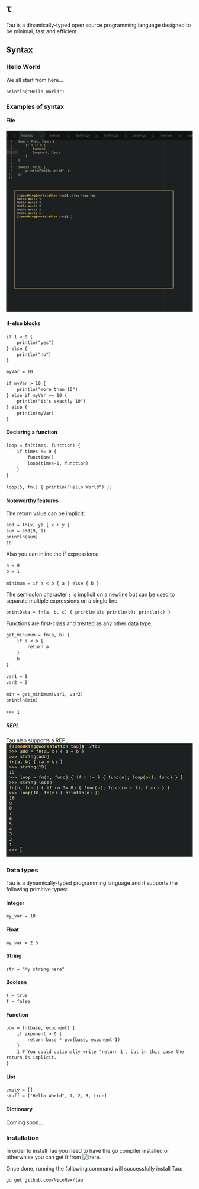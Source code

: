 # τ

Tau is a dinamically-typed open source programming language designed to be minimal, fast and efficient.

## Syntax

### Hello World
We all start from here...
```
println("Hello World")
```

### Examples of syntax

#### File
![file](./images/taufile.png)

#### if-else blocks

```
if 1 > 0 {
	println("yes")
} else {
	println("no")
}
```

```
myVar = 10

if myVar > 10 {
	println("more than 10")
} else if myVar == 10 {
	println("it's exactly 10")
} else {
	println(myVar)
}
```

#### Declaring a function
```
loop = fn(times, function) {
	if times != 0 {
		function()
		loop(times-1, function)
	}
}

loop(5, fn() { println("Hello World") })
```

#### Noteworthy features
The return value can be implicit:
```
add = fn(x, y) { x + y }
sum = add(9, 1)
println(sum)
10
```

Also you can inline the if expressions:
```
a = 0
b = 1

minimum = if a < b { a } else { b }
```

The semicolon character `;` is implicit on a newline but can be used to separate multiple expressions on a single line.
```
printData = fn(a, b, c) { println(a); println(b); println(c) }
```

Functions are first-class and treated as any other data type.
```
get_minumum = fn(a, b) {
	if a < b {
		return a
	}
	b
}

var1 = 1
var2 = 2

min = get_minimum(var1, var2)
println(min)

>>> 1
```

##### REPL
Tau also supports a REPL:
![repl](./images/tauloop.png)

### Data types
Tau is a dynamically-typed programming language and it supports the following primitive types:

#### Integer
```
my_var = 10
```

#### Float
```
my_var = 2.5
```

#### String
```
str = "My string here"
```

#### Boolean
```
t = true
f = false
```

#### Function
```
pow = fn(base, exponent) {
	if exponent > 0 {
		return base * pow(base, exponent-1)
	}
	1 # You could optionally write 'return 1', but in this case the return is implicit.
}
```

#### List
```
empty = []
stuff = ["Hello World", 1, 2, 3, true]
```

#### Dictionary
Coming soon...

### Installation
In order to install Tau you need to have the go compiler installed or otherwhise you can get it from ![here](https://golang.org/).

Once done, running the following command will successfully install Tau:
```bash
go get github.com/NicoNex/tau
```
